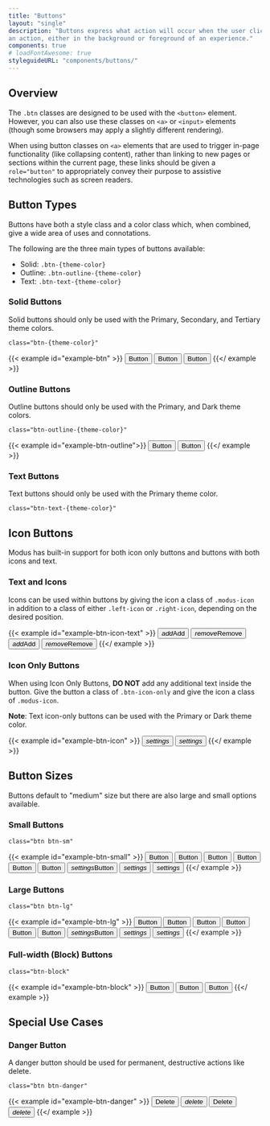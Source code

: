 ```yaml
---
title: "Buttons"
layout: "single"
description: "Buttons express what action will occur when the user clicks or touches it. Buttons are used to initialize
an action, either in the background or foreground of an experience."
components: true
# loadFontAwesome: true
styleguideURL: "components/buttons/"
---
```


## Overview

The `.btn` classes are designed to be used with the
`<button>` element. However, you can also use these classes on
`<a>` or `<input>` elements (though some browsers may apply a
slightly different rendering).

When using button classes on
`<a>` elements that are used to trigger in-page functionality (like collapsing
content), rather than linking to new pages or sections within the current page, these links should
be given a `role="button"` to appropriately convey their purpose to assistive technologies such as
screen readers.

## Button Types

Buttons have both a style class and a color class which, when combined, give a wide area of uses
and connotations.

The following are the three main types of buttons available:

- Solid: `.btn-{theme-color}`</li>
- Outline: `.btn-outline-{theme-color}`</li>
- Text: `.btn-text-{theme-color}`</li>

### Solid Buttons

Solid buttons should only be used with the Primary, Secondary, and Tertiary theme colors.

`class="btn-{theme-color}"`

{{< example id="example-btn" >}}
<button type="button" class="btn btn-primary">Button</button>
<button type="button" class="btn btn-secondary">Button</button>
<button type="button" class="btn btn-tertiary">Button</button>
{{</ example >}}

### Outline Buttons

Outline buttons should only be used with the Primary, and Dark theme colors.

`class="btn-outline-{theme-color}"`

{{< example id="example-btn-outline">}}
<button type="button" class="btn btn-outline-primary">Button</button>
<button type="button" class="btn btn-outline-dark">Button</button>
{{</ example >}}

### Text Buttons

Text buttons should only be used with the Primary theme color.

`class="btn-text-{theme-color}"`

## Icon Buttons

Modus has built-in support for both icon only buttons and buttons with both icons and text.

### Text and Icons

Icons can be used within buttons by giving the icon a class of `.modus-icon` in
addition to a class of either `.left-icon` or `.right-icon`, depending on
the desired position.

<!--prettier-ignore -->
{{< example id="example-btn-icon-text" >}}
<button type="button" class="btn btn-primary">
  <i class="modus-icons notranslate left-icon" aria-hidden="true">add</i>Add
</button>
<button type="button" class="btn btn-secondary">
  <i class="modus-icons notranslate left-icon" aria-hidden="true">remove</i>Remove
</button>
<button type="button" class="btn btn-outline-primary">
  <i class="modus-icons notranslate left-icon" aria-hidden="true">add</i>Add
</button>
<button type="button" class="btn btn-outline-dark">
  <i class="modus-icons notranslate left-icon" aria-hidden="true">remove</i>Remove
</button>
{{</ example >}}

### Icon Only Buttons

When using Icon Only Buttons, **DO NOT** add any additional text inside the button.
Give the button a class of `.btn-icon-only` and give the icon a class of
`.modus-icon`.

**Note**: Text icon-only buttons can be used with the Primary or Dark theme color.

<!--prettier-ignore -->
{{< example id="example-btn-icon" >}}
<button type="button" class="btn btn-icon-only btn-text-dark">
  <i class="modus-icons notranslate" aria-hidden="true">settings</i>
</button>
<button type="button" class="btn btn-icon-only btn-text-secondary">
  <i class="modus-icons notranslate" aria-hidden="true">settings</i>
</button>
{{</ example >}}

## Button Sizes

Buttons default to "medium" size but there are also large and small options available.

### Small Buttons

`class="btn btn-sm"`

<!--prettier-ignore -->
{{< example id="example-btn-small" >}}
<button type="button" class="btn btn-sm btn-primary">Button</button>
<button type="button" class="btn btn-sm btn-secondary">Button</button>
<button type="button" class="btn btn-sm btn-tertiary">Button</button>
<button type="button" class="btn btn-sm btn-outline-primary">Button</button>
<button type="button" class="btn btn-sm btn-outline-dark">Button</button>
<button type="button" class="btn btn-sm btn-text-primary">Button</button>
<button type="button" class="btn btn-sm btn-primary">
  <i class="modus-icons left-icon" aria-hidden="true">settings</i>Button
</button>
<button type="button" class="btn btn-sm btn-icon-only btn-text-dark">
  <i class="modus-icons notranslate" aria-hidden="true">settings</i>
</button>
<button type="button" class="btn btn-sm btn-icon-only btn-text-secondary">
  <i class="modus-icons notranslate" aria-hidden="true">settings</i>
</button>
{{</ example >}}

### Large Buttons

`class="btn btn-lg"`

<!--prettier-ignore -->
{{< example id="example-btn-lg" >}}
<button type="button" class="btn btn-lg btn-primary">Button</button>
<button type="button" class="btn btn-lg btn-secondary">Button</button>
<button type="button" class="btn btn-lg btn-tertiary">Button</button>
<button type="button" class="btn btn-lg btn-outline-primary">Button</button>
<button type="button" class="btn btn-lg btn-outline-dark">Button</button>
<button type="button" class="btn btn-lg btn-text-primary">Button</button>
<button type="button" class="btn btn-lg btn-primary">
  <i class="modus-icons left-icon" aria-hidden="true">settings</i>Button
</button>
<button type="button" class="btn btn-lg btn-icon-only btn-text-dark">
  <i class="modus-icons notranslate" aria-hidden="true">settings</i>
</button>
<button type="button" class="btn btn-lg btn-icon-only btn-text-secondary">
  <i class="modus-icons notranslate" aria-hidden="true">settings</i>
</button>
{{</ example >}}

### Full-width (Block) Buttons

`class="btn-block"`

{{< example id="example-btn-block" >}}
<button type="button" class="btn btn-block btn-primary">Button</button>
<button type="button" class="btn btn-block btn-outline-primary">Button</button>
<button type="button" class="btn btn-block btn-text-primary">Button</button>
{{</ example >}}

## Special Use Cases

<!--

### Dark Backgrounds

For specific use cases where a light colored button is needed against a dark background use a
tertiary solid, outline, or text button.

- `.btn-tertiary`
- `.btn-outline-tertiary`
- `.btn-text-tertiary`

{{< example id="example-btn-other" >}}
<button type="button" data-toggle="button" class="btn btn-tertiary">
  Button
</button>
<button type="button" data-toggle="button" class="btn btn-outline-tertiary">
  Button
</button>
<button type="button" data-toggle="button" class="btn btn-text-tertiary">
  Button
</button>
{{</ example >}}

<strong>Use case examples for light buttons.</strong>

{{< example show_markup="false" >}}
<div class="row">
  <div class="col">
    <div class="toast toast-dark show" role="alert" aria-live="assertive" aria-atomic="true">
      A Dark Toast
      <button type="button" data-toggle="button" class="btn btn-tertiary" data-dismiss="toast" aria-label="Close">
        Close
      </button>
    </div>
    <div class="toast toast-dark show" role="alert" aria-live="assertive" aria-atomic="true">
      A Dark Toast
      <button type="button" data-toggle="button" class="btn btn-outline-tertiary" data-dismiss="toast"
        aria-label="Close">
        Close
      </button>
    </div>
    <div class="toast toast-dark show" role="alert" aria-live="assertive" aria-atomic="true">
      A Dark Toast
      <button type="button" data-toggle="button" class="btn btn-text-tertiary" data-dismiss="toast" aria-label="Close">
        Close
      </button>
    </div>
  </div>
  <div class="col">
    <div class="card-body bg-trimble-blue-dark text-tertiary">
      <h5 class="card-title text-tertiary" id="dark-element">Dark Element</h5>
      <p class="card-text">
        This can be any element with a dark colored background.
      </p>
      <a href="#" class="btn btn-tertiary">Regular</a>
      <a href="#" class="btn btn-outline-tertiary">Outline</a>
      <a href="#" class="btn btn-text-tertiary">Text</a>
    </div>
  </div>
</div>
{{</ example >}}

-->

### Danger Button

A danger button should be used for permanent, destructive actions like delete.

`class="btn btn-danger"`

<!--prettier-ignore -->
{{< example id="example-btn-danger" >}}
<button type="button" class="btn btn-danger">Delete</button>
<button type="button" class="btn btn-danger btn-icon-only ml-1 mr-3">
  <i class="modus-icons notranslate" aria-hidden="true">delete</i>
</button>
<button type="button" class="btn btn-text-danger">Delete</button>
<button type="button" class="btn btn-text-danger btn-icon-only ml-1 mr-3">
  <i class="modus-icons notranslate" aria-hidden="true">delete</i>
</button>
{{</ example >}}

